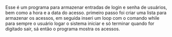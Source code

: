 Esse é um programa para armazenar entradas de login e senha de usuários, bem como a hora e a data do acesso.
primeiro passo foi criar uma lista para armazenar os acessos, em seguida inseri um loop com o comando while para sempre o usuário logar o sistema iniciar e só terminar quando for digitado sair, sá então o programa mostra os acessos.
